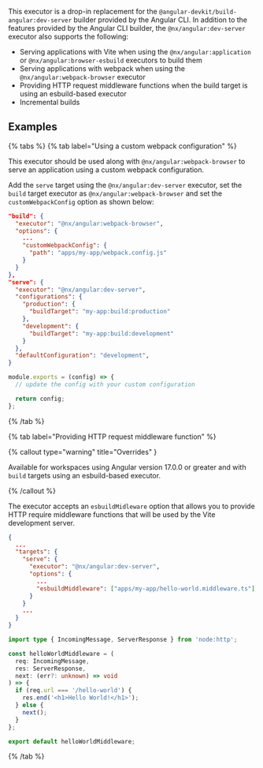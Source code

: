 This executor is a drop-in replacement for the `@angular-devkit/build-angular:dev-server` builder provided by the Angular CLI. In addition to the features provided by the Angular CLI builder, the `@nx/angular:dev-server` executor also supports the following:

- Serving applications with Vite when using the `@nx/angular:application` or `@nx/angular:browser-esbuild` executors to build them
- Serving applications with webpack when using the `@nx/angular:webpack-browser` executor
- Providing HTTP request middleware functions when the build target is using an esbuild-based executor
- Incremental builds

## Examples

{% tabs %}
{% tab label="Using a custom webpack configuration" %}

This executor should be used along with `@nx/angular:webpack-browser` to serve an application using a custom webpack configuration.

Add the `serve` target using the `@nx/angular:dev-server` executor, set the `build` target executor as `@nx/angular:webpack-browser` and set the `customWebpackConfig` option as shown below:

```json {% fileName="apps/my-app/project.json" highlightLines=[2,"5-7","10-20"] %}
"build": {
  "executor": "@nx/angular:webpack-browser",
  "options": {
    ...
    "customWebpackConfig": {
      "path": "apps/my-app/webpack.config.js"
    }
  }
},
"serve": {
  "executor": "@nx/angular:dev-server",
  "configurations": {
    "production": {
      "buildTarget": "my-app:build:production"
    },
    "development": {
      "buildTarget": "my-app:build:development"
    }
  },
  "defaultConfiguration": "development",
}
```

```js {% fileName="apps/my-app/webpack.config.js" %}
module.exports = (config) => {
  // update the config with your custom configuration

  return config;
};
```

{% /tab %}

{% tab label="Providing HTTP request middleware function" %}

{% callout type="warning" title="Overrides" }

Available for workspaces using Angular version 17.0.0 or greater and with `build` targets using an esbuild-based executor.

{% /callout %}

The executor accepts an `esbuildMidleware` option that allows you to provide HTTP require middleware functions that will be used by the Vite development server.

```json {% fileName="apps/my-app/project.json" highlightLines=[8] %}
{
  ...
  "targets": {
    "serve": {
      "executor": "@nx/angular:dev-server",
      "options": {
        ...
        "esbuildMiddleware": ["apps/my-app/hello-world.middleware.ts"]
      }
    }
    ...
  }
}
```

```ts {% fileName="apps/my-app/hello-world.middleware.ts" %}
import type { IncomingMessage, ServerResponse } from 'node:http';

const helloWorldMiddleware = (
  req: IncomingMessage,
  res: ServerResponse,
  next: (err?: unknown) => void
) => {
  if (req.url === '/hello-world') {
    res.end('<h1>Hello World!</h1>');
  } else {
    next();
  }
};

export default helloWorldMiddleware;
```

{% /tab %}
